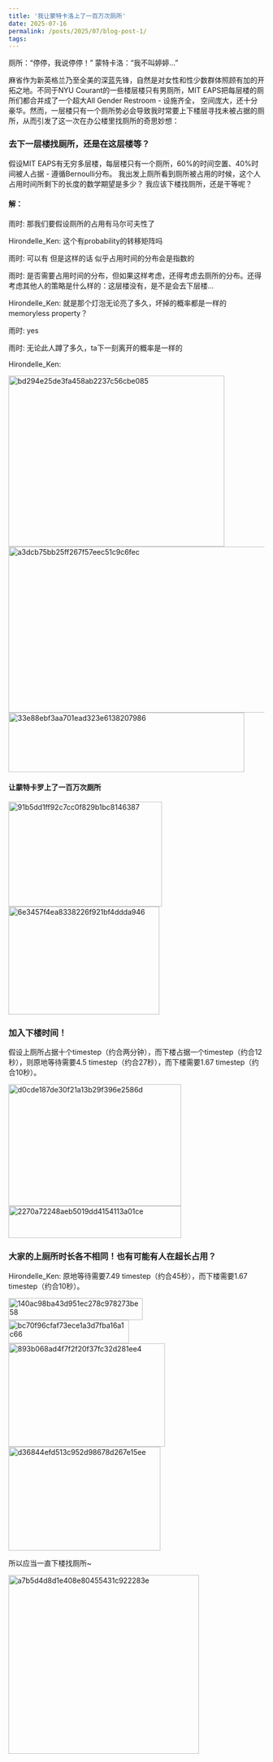 ```yaml
---
title: '我让蒙特卡洛上了一百万次厕所'
date: 2025-07-16
permalink: /posts/2025/07/blog-post-1/
tags:
---
```

厕所：“停停，我说停停！” 蒙特卡洛：“我不叫婷婷...”


麻省作为新英格兰乃至全美的深蓝先锋，自然是对女性和性少数群体照顾有加的开拓之地。不同于NYU Courant的一些楼层楼只有男厕所，MIT EAPS把每层楼的厕所们都合并成了一个超大All Gender Restroom - 设施齐全，
空间庞大，还十分豪华。然而，一层楼只有一个厕所势必会导致我时常要上下楼层寻找未被占据的厕所，从而引发了这一次在办公楼里找厕所的奇思妙想：

### 去下一层楼找厕所，还是在这层楼等？
假设MIT EAPS有无穷多层楼，每层楼只有一个厕所，60%的时间空置、40%时间被人占据 - 遵循Bernoulli分布。
我出发上厕所看到厕所被占用的时候，这个人占用时间所剩下的长度的数学期望是多少？
我应该下楼找厕所，还是干等呢？

#### 解：
雨时:
那我们要假设厕所的占用有马尔可夫性了

Hirondelle_Ken:
这个有probability的转移矩阵吗

雨时:
可以有 但是这样的话 似乎占用时间的分布会是指数的

雨时:
是否需要占用时间的分布，但如果这样考虑，还得考虑去厕所的分布。还得考虑其他人的策略是什么样的：这层楼没有，是不是会去下层楼...

Hirondelle_Ken:
就是那个灯泡无论亮了多久，坏掉的概率都是一样的memoryless property？

雨时:
yes

雨时:
无论此人蹲了多久，ta下一刻离开的概率是一样的

Hirondelle_Ken:

<img width="425" height="336" alt="bd294e25de3fa458ab2237c56cbe085" src="https://github.com/user-attachments/assets/6e6a17e0-a5a0-4970-ac52-27e28c3a8cee" />

<img width="538" height="326" alt="a3dcb75bb25ff267f57eec51c9c6fec" src="https://github.com/user-attachments/assets/8a28c3f3-a135-4502-a062-6ac80c19e4f4" />

<img width="464" height="117" alt="33e88ebf3aa701ead323e6138207986" src="https://github.com/user-attachments/assets/2672a843-ce7f-4b0e-bf47-7edc9b107790" />


#### 让蒙特卡罗上了一百万次厕所

<img width="302" height="206" alt="91b5dd1ff92c7cc0f829b1bc8146387" src="https://github.com/user-attachments/assets/637b2a27-d3b4-4aad-ac6a-52c640408705" />

<img width="297" height="212" alt="6e3457f4ea8338226f921bf4ddda946" src="https://github.com/user-attachments/assets/96172c89-3c3c-4115-abcc-1a0d4bca55f3" />


### 加入下楼时间！
假设上厕所占据十个timestep（约合两分钟），而下楼占据一个timestep（约合12秒），则原地等待需要4.5 timestep（约合27秒），而下楼需要1.67 timestep（约合10秒）。

<img width="340" height="239" alt="d0cde187de30f21a13b29f396e2586d" src="https://github.com/user-attachments/assets/0986194c-bd1d-4fd5-a1fd-d8193cf0ac9f" />

<img width="340" height="63" alt="2270a72248aeb5019dd4154113a01ce" src="https://github.com/user-attachments/assets/2200dae6-b0ea-4eb0-86e3-021566d0f662" />


### 大家的上厕所时长各不相同！也有可能有人在超长占用？
Hirondelle_Ken:
原地等待需要7.49 timestep（约合45秒），而下楼需要1.67 timestep（约合10秒）。

<img width="264" height="43" alt="140ac98ba43d951ec278c978273be58" src="https://github.com/user-attachments/assets/70ec3cc0-19b3-431d-8b1a-b75d4fb68a98" />

<img width="237" height="46" alt="bc70f96cfaf73ece1a3d7fba16a1c66" src="https://github.com/user-attachments/assets/bd8058bd-3576-4b0e-9477-5cb30cec454b" />

<img width="308" height="203" alt="893b068ad4f7f2f20f37fc32d281ee4" src="https://github.com/user-attachments/assets/3b37278e-6d6d-4eec-8acb-35ebf4bfbf22" />

<img width="299" height="204" alt="d36844efd513c952d98678d267e15ee" src="https://github.com/user-attachments/assets/0627026d-1ade-480f-9eb8-593d039944ca" />

所以应当一直下楼找厕所~

<img width="375" height="351" alt="a7b5d4d8d1e408e80455431c922283e" src="https://github.com/user-attachments/assets/5584a8a3-e063-444f-a0ad-c546dc47e9b0" />








